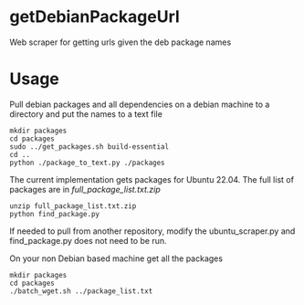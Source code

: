 # getDebianPackageUrl
Web scraper for getting urls given the deb package names

<h1>Usage</h1>

Pull debian packages and all dependencies on a debian machine to a directory and put the names to a text file
```
mkdir packages
cd packages
sudo ../get_packages.sh build-essential
cd ..
python ./package_to_text.py ./packages
```

The current implementation gets packages for Ubuntu 22.04. The full list of packages are in <em>full_package_list.txt.zip</em>
```
unzip full_package_list.txt.zip
python find_package.py
```

If needed to pull from another repository, modify the ubuntu_scraper.py and find_package.py does not need to be run.

On your non Debian based machine get all the packages
```
mkdir packages
cd packages
./batch_wget.sh ../package_list.txt
```
